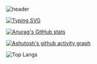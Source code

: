 ![header](https://capsule-render.vercel.app/api?type=wave&color=auto&height=300&section=header&text=Hello%20World&fontSize=90)

[![Typing SVG](https://readme-typing-svg.demolab.com?font=Fira+Code&pause=1000&width=435&lines=Welcome+to+my+github;Technology+is+the+primary+productive+force)](https://git.io/typing-svg)

[![Anurag's GitHub stats](https://github-readme-stats.vercel.app/api?username=AzheOrg)](https://github.com/anuraghazra/github-readme-stats)

[![Ashutosh's github activity graph](https://github-readme-activity-graph.vercel.app/graph?username=AzheOrg&theme=tokyo-night)](https://github.com/ashutosh00710/github-readme-activity-graph)

![Top Langs](https://github-readme-stats.vercel.app/api/top-langs/?username=MadLongTom&layout=compact)
